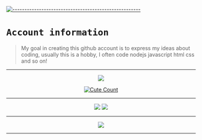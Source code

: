[![-----------------------------------------------------](https://raw.githubusercontent.com/andreasbm/readme/master/assets/lines/colored.png)](#table-of-contents)

# `Account information`
> My goal in creating this github account is to express my ideas about coding, usually this is a hobby, I often code nodejs javascript html css and so on!  

---------

<p align="center">
  <a href="https://github.com/CupMenolakMcy"><img src="https://cardivo.vercel.app/api?name=YusupKakuu&description=Hi,%20Im%20Npnpicyy%20and%20i%20love%20watching%20Anime&image=https://telegra.ph/file/d8c61365e04b2da52871a.jpg/revision/latest?cb=20200606024545&usqp=CAU&usqp=CAU&backgroundColor=%23ecf0f1&instagram=yusupk_.&github=HindiaFtNpc&pattern=leaf&colorPattern=%23eaeaea" /><a>
</p>

<p align="center">
<a href="https://youtube.com/@YUSUP909"><img alt="Cute Count" src="https://count.getloli.com/get/@HindiaFtNpc?theme=rule34"/></a>
</p>

------

<p align="center">
<img src="http://github-profile-summary-cards.vercel.app/api/cards/profile-details?username=HindiaFtNpc&theme=dracula" />
  <a href="https://github.com/HindiaFtNpc"><img src="https://github-readme-streak-stats.herokuapp.com/?user=HindiaFtNpc&theme=tokyonight&hide_border=false&properties=background&border=%239611C5FF" /><a>
</p>

------

<p align="center">
<img src="https://spotify-github-profile.vercel.app/api/view.svg?uid=31jlxhrwmfioxnorylcazb44ifwy&cover_image=false&theme=default&show_offline=true&background_color=121212&bar_color=53b14f&bar_color_cover=false&background_color=121212&bar_color=53b14f&bar_color_cover=true" />
</p>

------
